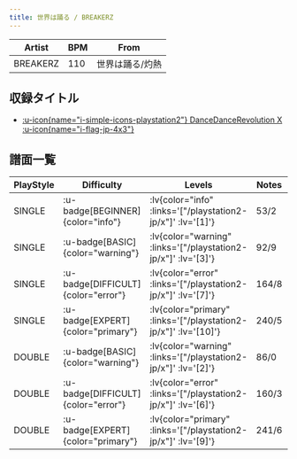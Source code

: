 ```yaml
---
title: 世界は踊る / BREAKERZ
---
```


|Artist|BPM|From|
|------|---|----|
|BREAKERZ|110|世界は踊る/灼熱|

## 収録タイトル

- [ :u-icon{name="i-simple-icons-playstation2"} DanceDanceRevolution X :u-icon{name="i-flag-jp-4x3"} ](/playstation2-jp/x)

## 譜面一覧

|PlayStyle|Difficulty|Levels|Notes|Movie|
|---------|----------|------|-----|-----|
|SINGLE| :u-badge[BEGINNER]{color="info"} | :lv{color="info" :links='["/playstation2-jp/x"]' :lv='[1]'} |53/2||
|SINGLE| :u-badge[BASIC]{color="warning"} | :lv{color="warning" :links='["/playstation2-jp/x"]' :lv='[3]'} |92/9||
|SINGLE| :u-badge[DIFFICULT]{color="error"} | :lv{color="error" :links='["/playstation2-jp/x"]' :lv='[7]'} |164/8||
|SINGLE| :u-badge[EXPERT]{color="primary"} | :lv{color="primary" :links='["/playstation2-jp/x"]' :lv='[10]'} |240/5||
|DOUBLE| :u-badge[BASIC]{color="warning"} | :lv{color="warning" :links='["/playstation2-jp/x"]' :lv='[2]'} |86/0||
|DOUBLE| :u-badge[DIFFICULT]{color="error"} | :lv{color="error" :links='["/playstation2-jp/x"]' :lv='[6]'} |160/3||
|DOUBLE| :u-badge[EXPERT]{color="primary"} | :lv{color="primary" :links='["/playstation2-jp/x"]' :lv='[9]'} |241/6||
